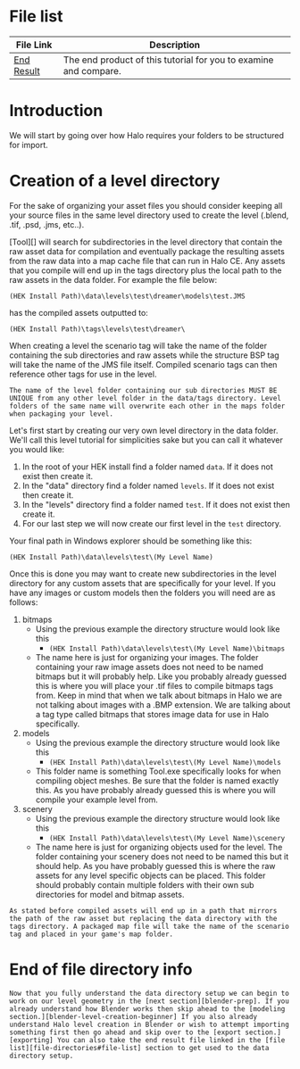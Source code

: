 # File list
| File Link                                                                                       | Description
|------------------------------------------------------------------------------------------------ | -----------------------------------
|[End Result](https://drive.google.com/file/d/1MDxZGkpi90ETwVZDXpl2zrDAHU3SDQhu/view?usp=sharing) | The end product of this tutorial for you to examine and compare.

# Introduction
We will start by going over how Halo requires your folders to be structured for import.

# Creation of a level directory
For the sake of organizing your asset files you should consider keeping all your source files in the same level directory used to create the level (.blend, .tif, .psd, .jms, etc..).

[Tool][] will search for subdirectories in the level directory that contain the raw asset data for compilation and eventually package the resulting assets from the raw data into a map cache file that can run in Halo CE. Any assets that you compile will end up in the tags directory plus the local path to the raw assets in the data folder. For example the file below:

`(HEK Install Path)\data\levels\test\dreamer\models\test.JMS`

has the compiled assets outputted to:

`(HEK Install Path)\tags\levels\test\dreamer\`

When creating a level the scenario tag will take the name of the folder containing the sub directories and raw assets while the structure BSP tag will take the name of the JMS file itself. Compiled scenario tags can then reference other tags for use in the level.

```.alert danger
The name of the level folder containing our sub directories MUST BE UNIQUE from any other level folder in the data/tags directory. Level folders of the same name will overwrite each other in the maps folder when packaging your level.
```

Let's first start by creating our very own level directory in the data folder. We'll call this level tutorial for simplicities sake but you can call it whatever you would like:

1. In the root of your HEK install find a folder named `data`. If it does not exist then create it.
2. In the "data" directory find a folder named `levels`. If it does not exist then create it.
3. In the "levels" directory find a folder named `test`. If it does not exist then create it.
4. For our last step we will now create our first level in the `test` directory.

Your final path in Windows explorer should be something like this:

`(HEK Install Path)\data\levels\test\(My Level Name)`

Once this is done you may want to create new subdirectories in the level directory for any custom assets that are specifically for your level.
If you have any images or custom models then the folders you will need are as follows:

1. bitmaps
	* Using the previous example the directory structure would look like this
		* `(HEK Install Path)\data\levels\test\(My Level Name)\bitmaps`
	* The name here is just for organizing your images. The folder containing your raw image assets does not need to be named bitmaps but it will probably help. Like you probably already guessed this is where you will place your .tif files to compile bitmaps tags from. Keep in mind that when we talk about bitmaps in Halo we are not talking about images with a .BMP extension. We are talking about a tag type called bitmaps that stores image data for use in Halo specifically.
2. models
	* Using the previous example the directory structure would look like this
		* `(HEK Install Path)\data\levels\test\(My Level Name)\models`
	* This folder name is something Tool.exe specifically looks for when compiling object meshes. Be sure that the folder is named exactly this. As you have probably already guessed this is where you will compile your example level from.
3. scenery
	* Using the previous example the directory structure would look like this
		* `(HEK Install Path)\data\levels\test\(My Level Name)\scenery`
	* The name here is just for organizing objects used for the level. The folder containing your scenery does not need to be named this but it should help. As you have probably guessed this is where the raw assets for any level specific objects can be placed. This folder should probably contain multiple folders with their own sub directories for model and bitmap assets.

```.alert info
As stated before compiled assets will end up in a path that mirrors the path of the raw asset but replacing the data directory with the tags directory. A packaged map file will take the name of the scenario tag and placed in your game's map folder.
```

# End of file directory info

```.alert success
Now that you fully understand the data directory setup we can begin to work on our level geometry in the [next section][blender-prep]. If you already understand how Blender works then skip ahead to the [modeling section.][blender-level-creation-beginner] If you also already understand Halo level creation in Blender or wish to attempt importing something first then go ahead and skip over to the [export section.][exporting] You can also take the end result file linked in the [file list][file-directories#file-list] section to get used to the data directory setup.
```
